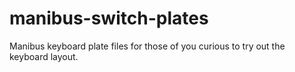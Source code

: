 # manibus-switch-plates
Manibus keyboard plate files for those of you curious to try out the keyboard layout.
